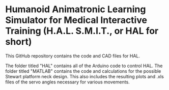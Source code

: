 # Humanoid Animatronic Learning Simulator for Medical Interactive Training (H.A.L. S.M.I.T., or HAL for short)
This GitHub repository contains the code and CAD files for HAL.

The folder titled "HAL" contains all of the Arduino code to control HAL.
The folder titled "MATLAB" contains the code and calculations for the possible Stewart platform neck design. This also includes the resulting plots and .xls files of the servo angles necessary for various movements.
